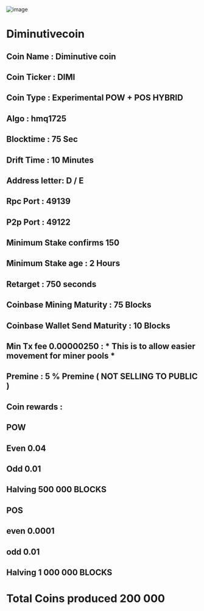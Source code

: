 ![image](https://i.imgur.com/Xy2ycRg.png)
# Diminutivecoin

## Coin Name : Diminutive coin
## Coin Ticker : DIMI 
## Coin Type : Experimental POW + POS HYBRID
## Algo : hmq1725
## Blocktime : 75 Sec
## Drift Time : 10 Minutes
## Address letter: D / E
## Rpc Port : 49139 
## P2p Port : 49122
## Minimum Stake confirms 150
## Minimum Stake age : 2 Hours 
## Retarget : 750 seconds
## Coinbase Mining Maturity : 75 Blocks
## Coinbase Wallet Send Maturity : 10 Blocks
## Min Tx fee 0.00000250 : * This is to allow easier movement for miner pools * 
## Premine : 5 % Premine ( NOT SELLING TO PUBLIC )
## Coin rewards :
## POW  
## Even 0.04 
## Odd 0.01 
## Halving 500 000 BLOCKS
## POS 
## even 0.0001
## odd 0.01
## Halving 1 000 000 BLOCKS
# Total Coins produced 200 000
